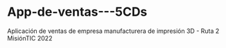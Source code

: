 # App-de-ventas---5CDs
Aplicación de ventas  de empresa manufacturera de impresión 3D - Ruta 2 MisiónTIC 2022
